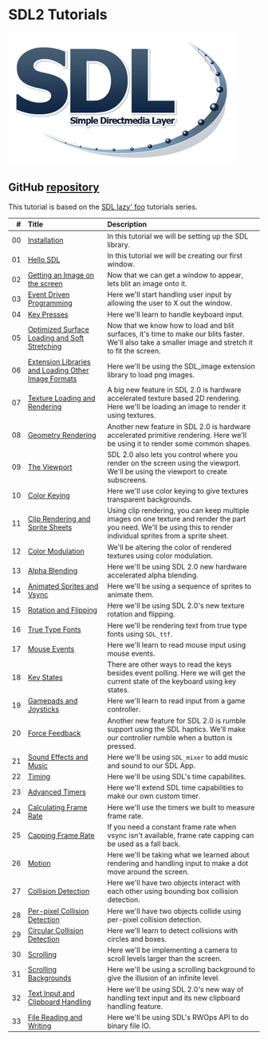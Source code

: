 # SDL2 Tutorials

![SDL Logo](./md/preview.png)
## GitHub [repository](https://github.com/jmparis/SDL2-lazy-foo)

This tutorial is based on the [SDL lazy' foo](https://lazyfoo.net/tutorials/SDL/index.php) tutorials series.


|  # | Title | Description |
|---:|:------|:------------|
| 00 | [Installation](./lesson-00/README.md) | In this tutorial we will be setting up the SDL library. |
| 01 | [Hello SDL](./lesson-01/README.md)    | In this tutorial we will be creating our first window. |
| 02 | [Getting an Image on the screen](./lesson-02/README.md)    | Now that we can get a window to appear, lets blit an image onto it. |
| 03 | [Event Driven Programming](./lesson-03/README.md)    | Here we'll start handling user input by allowing the user to X out the window.	 |
| 04 | [Key Presses](./lesson-04/README.md)    | Here we'll learn to handle keyboard input. |
| 05 | [Optimized Surface Loading and Soft Stretching](./lesson-05/README.md)    | Now that we know how to load and blit surfaces, it's time to make our blits faster. We'll also take a smaller image and stretch it to fit the screen. |
| 06 | [Extension Libraries and Loading Other Image Formats](./lesson-06/README.md) | Here we'll be using the SDL_image extension library to load png images. |
| 07 | [Texture Loading and Rendering](./lesson-07/README.md) | A big new feature in SDL 2.0 is hardware accelerated texture based 2D rendering. Here we'll be loading an image to render it using textures. |
| 08 | [Geometry Rendering](./lesson-08/README.md) | Another new feature in SDL 2.0 is hardware accelerated primitive rendering. Here we'll be using it to render some common shapes. |
| 09 | [The Viewport](./lesson-09/README.md) | SDL 2.0 also lets you control where you render on the screen using the viewport. We'll be using the viewport to create subscreens. |
| 10 | [Color Keying](./lesson-10/README.md) | Here we'll use color keying to give textures transparent backgrounds. |
| 11 | [Clip Rendering and Sprite Sheets](./lesson-11/README.md)    | Using clip rendering, you can keep multiple images on one texture and render the part you need. We'll be using this to render individual sprites from a sprite sheet. |
| 12 | [Color Modulation](./lesson-12/README.md)          | We'll be altering the color of rendered textures using color modulation. |
| 13 | [Alpha Blending](./lesson-13/README.md)            | Here we'll be using SDL 2.0 new hardware accelerated alpha blending. |
| 14 | [Animated Sprites and Vsync](./lesson-14/README.md)| Here we'll be using a sequence of sprites to animate them. |
| 15 | [Rotation and Flipping](./lesson-15/README.md)     | Here we'll be using SDL 2.0's new texture rotation and flipping. |
| 16 | [True Type Fonts](./lesson-16/README.md)           | Here we'll be rendering text from true type fonts using `SDL_ttf`. |
| 17 | [Mouse Events](./lesson-17/README.md)              | Here we'll learn to read mouse input using mouse events. |
| 18 | [Key States](./lesson-18/README.md)                | There are other ways to read the keys besides event polling. Here we will get the current state of the keyboard using key states. |
| 19 | [Gamepads and Joysticks](./lesson-19/README.md)    | Here we'll learn to read input from a game controller. |
| 20 | [Force Feedback](./lesson-20/README.md)            | Another new feature for SDL 2.0 is rumble support using the SDL haptics. We'll make our controller rumble when a button is pressed. |
| 21 | [Sound Effects and Music](./lesson-21/README.md)   | Here we'll be using `SDL_mixer` to add music and sound to our SDL App. |
| 22 | [Timing](./lesson-22/README.md)                    | Here we'll be using SDL's time capabilites. |
| 23 | [Advanced Timers](./lesson-23/README.md)           | Here we'll extend SDL time capabilities to make our own custom timer. |
| 24 | [Calculating Frame Rate](./lesson-24/README.md)    | Here we'll use the timers we built to measure frame rate. |
| 25 | [Capping Frame Rate](./lesson-25/README.md)        | If you need a constant frame rate when vsync isn't available, frame rate capping can be used as a fall back. |
| 26 | [Motion](./lesson-26/README.md)                    | Here we'll be taking what we learned about rendering and handling input to make a dot move around the screen. |
| 27 | [Collision Detection](./lesson-27/README.md)       | Here we'll have two objects interact with each other using bounding box collision detection. |
| 28 | [Per-pixel Collision Detection](./lesson-28/README.md) | Here we'll have two objects collide using per-pixel collision detection. |
| 29 | [Circular Collision Detection](./lesson-29/README.md) | Here we'll learn to detect collisions with circles and boxes. |
| 30 | [Scrolling](./lesson-30/README.md) | Here we'll be implementing a camera to scroll levels larger than the screen. |
| 31 | [Scrolling Backgrounds](./lesson-31/README.md)     | Here we'll be using a scrolling background to give the illusion of an infinite level. |
| 32 | [Text Input and Clipboard Handling](./lesson-32/README.md)     | Here we'll be using SDL 2.0's new way of handling text input and its new clipboard handling feature. |
| 33 | [File Reading and Writing](./lesson-33/README.md)  | Here we'll be using SDL's RWOps API to do binary file IO. |


